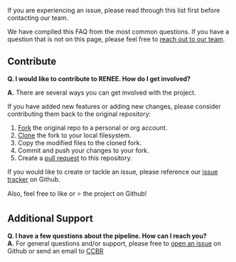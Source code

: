 If you are experiencing an issue, please read through this list first before contacting our team.

We have compiled this FAQ from the most common questions. If you have a question that is not on this page, please feel free to [reach out to our team](https://github.com/CCBR/RENEE/issues).

## Contribute

**Q. I would like to contribute to RENEE. How do I get involved?**

**A.** There are several ways you can get involved with the project.

If you have added new features or adding new changes, please consider contributing them back to the original repository:

1. [Fork](https://help.github.com/en/articles/fork-a-repo) the original repo to a personal or org account.
2. [Clone](https://help.github.com/en/articles/cloning-a-repository) the fork to your local filesystem.
3. Copy the modified files to the cloned fork.
4. Commit and push your changes to your fork.
5. Create a [pull request](https://help.github.com/en/articles/creating-a-pull-request) to this repository.

If you would like to create or tackle an issue, please reference our [issue tracker](https://github.com/CCBR/RENEE/issues) on Github.

Also, feel free to like or :star: the project on Github!

## Additional Support

**Q. I have a few questions about the pipeline. How can I reach you?**  
**A.** For general questions and/or support, please free to [open an issue](https://github.com/CCBR/RENEE/issues) on Github or send an email to [CCBR](mailto:CCBR_Pipeliner@nih.gov)
